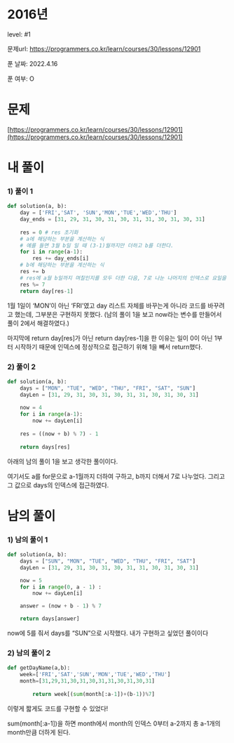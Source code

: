 # 2016년

level: #1

문제url: https://programmers.co.kr/learn/courses/30/lessons/12901

푼 날짜: 2022.4.16

푼 여부: O

# 문제

[https://programmers.co.kr/learn/courses/30/lessons/12901](https://programmers.co.kr/learn/courses/30/lessons/12901)

# 내 풀이

### 1) 풀이 1

```python
def solution(a, b):
    day = ['FRI','SAT', 'SUN','MON','TUE','WED','THU']
    day_ends = [31, 29, 31, 30, 31, 30, 31, 31, 30, 31, 30, 31]
    
    res = 0 # res 초기화
    # a에 해당하는 부분을 계산하는 식
    # 예를 들면 3월 b일 일 때 (3-1)월까지만 더하고 b를 더한다.
    for i in range(a-1): 
        res += day_ends[i]
    # b에 해당하는 부분을 계산하는 식
    res += b 
    # res에 a월 b일까지 며칠인지를 모두 더한 다음, 7로 나눈 나머지의 인덱스로 요일을 구한다
    res %= 7 
    return day[res-1]
```

1월 1일이 ‘MON’이 아닌 ‘FRI’였고 day 리스트 자체를 바꾸는게 아니라 코드를 바꾸려고 했는데, 그부분은 구현하지 못했다. (남의 풀이 1을 보고 now라는 변수를 만들어서 풀이 2에서 해결하였다.)

마지막에 return day[res]가 아닌 return day[res-1]을 한 이유는 일이 0이 아닌 1부터 시작하기 때문에 인덱스에 정상적으로 접근하기 위해 1을 빼서 return했다.

### 2) 풀이 2

```python
def solution(a, b):
    days = ["MON", "TUE", "WED", "THU", "FRI", "SAT", "SUN"]
    dayLen = [31, 29, 31, 30, 31, 30, 31, 31, 30, 31, 30, 31]
    
    now = 4
    for i in range(a-1):
        now += dayLen[i]
        
    res = ((now + b) % 7) - 1
    
    return days[res]
```

아래의 남의 풀이 1을 보고 생각한 풀이이다. 

여기서도 a를 for문으로 a-1월까지 더하여 구하고, b까지 더해서 7로 나누었다. 그리고 그 값으로 days의 인덱스에 접근하였다. 

# 남의  풀이

### 1) 남의 풀이 1

```python
def solution(a, b):
    days = ["SUN", "MON", "TUE", "WED", "THU", "FRI", "SAT"]
    dayLen = [31, 29, 31, 30, 31, 30, 31, 31, 30, 31, 30, 31]

    now = 5
    for i in range(0, a - 1) :
        now += dayLen[i]

    answer = (now + b - 1) % 7

    return days[answer]
```

now에 5를 줘서 days를 “SUN”으로 시작했다. 내가 구현하고 싶었던 풀이이다

### 2) 남의 풀이 2

```python
def getDayName(a,b):
    week=['FRI','SAT','SUN','MON','TUE','WED','THU']
    month=[31,29,31,30,31,30,31,31,30,31,30,31]
		
		return week[(sum(month[:a-1])+(b-1))%7]
```

이렇게 짧게도 코드를 구현할 수 있었다!

sum(month[:a-1])을 하면 month에서 month의 인덱스 0부터 a-2까지 총 a-1개의 month만큼 더하게 된다.
